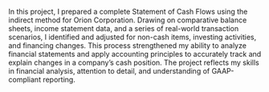 In this project, I prepared a complete Statement of Cash Flows using the indirect method for Orion Corporation. Drawing on comparative balance sheets, income statement data, and a series of real-world transaction scenarios, I identified and adjusted for non-cash items, investing activities, and financing changes. This process strengthened my ability to analyze financial statements and apply accounting principles to accurately track and explain changes in a company’s cash position. The project reflects my skills in financial analysis, attention to detail, and understanding of GAAP-compliant reporting.
